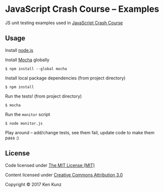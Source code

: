 # JavaScript Crash Course – Examples

JS unit testing examples used in [JavaScript Crash Course](https://github.com/kenkunz/js-crash-course)

## Usage

Install [node.js](https://nodejs.org/)

Install [Mocha](https://mochajs.org/) globally

    $ npm install --global mocha

Install local package dependencies (from project directory)

    $ npm install

Run the tests! (from project directory)

    $ mocha

Run the `monitor` script

    $ node monitor.js

Play around – add/change tests, see them fail, update code to make them pass :)

## License

Code licensed under [The MIT License (MIT)](http://opensource.org/licenses/MIT)

Content licensed under [Creative Commons Attribution 3.0](http://creativecommons.org/licenses/by/3.0/)

Copyright &copy; 2017 Ken Kunz
